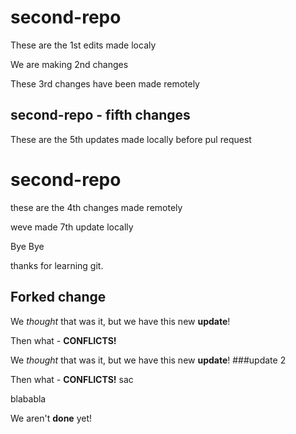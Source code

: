 # second-repo

These are the 1st edits made localy

We are making 2nd changes

These 3rd changes have been made remotely

## second-repo - fifth changes

These are the 5th updates made locally before pul request

# second-repo

these are the 4th changes made remotely

weve made 7th update locally


Bye Bye

thanks for learning git.


## Forked change

We *thought* that was it, but we have this new **update**!

Then what - **CONFLICTS!** 

We *thought* that was it, but we have this new **update**! ###update 2
 
Then what - **CONFLICTS!** sac

blababla

We aren't **done** yet!